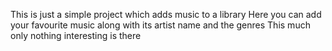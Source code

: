 This is just a simple project which adds music to a library 
Here you can add your favourite music along with its artist name and the genres 
This much only nothing interesting is there 
